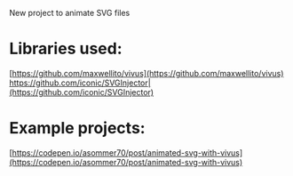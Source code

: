 New project to animate SVG files


# Libraries used:
[https://github.com/maxwellito/vivus](https://github.com/maxwellito/vivus)
https://github.com/iconic/SVGInjector|(https://github.com/iconic/SVGInjector)

# Example projects:

[https://codepen.io/asommer70/post/animated-svg-with-vivus](https://codepen.io/asommer70/post/animated-svg-with-vivus)
